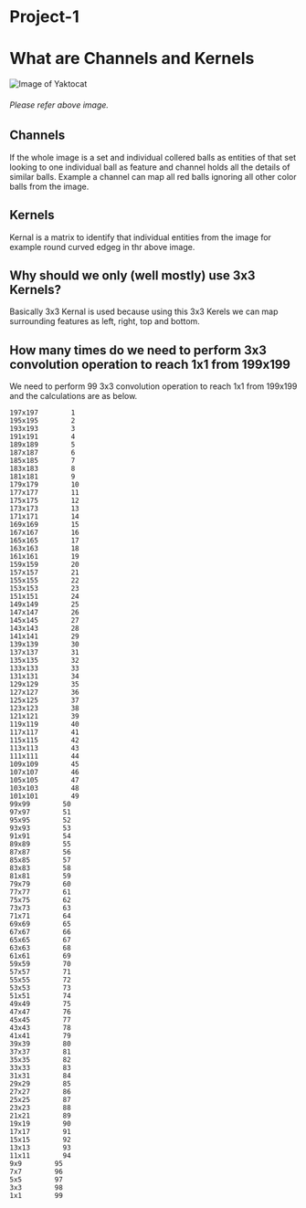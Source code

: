 # Project-1
# What are Channels and Kernels
![Image of Yaktocat](https://i2.wp.com/i.imgur.com/z2RHZnH.png)
###### Please refer above image.

## Channels
If the whole image is a set and individual collered balls as entities of that set
looking to one individual ball as feature and channel holds all the details of similar balls.
Example a channel can map all red balls ignoring all other color balls from the image.

## Kernels
Kernal is a matrix to identify that individual entities from the image for example round curved edgeg in thr above image.

## Why should we only (well mostly) use 3x3 Kernels?
Basically 3x3 Kernal is used because using this 3x3 Kerels we can map surrounding features as left, right, top and bottom.

## How many times do we need to perform 3x3 convolution operation to reach 1x1 from 199x199 
We need to perform 99 3x3 convolution operation to reach 1x1 from 199x199 and the calculations are as below.
```
197x197        1
195x195        2
193x193        3
191x191        4
189x189        5
187x187        6
185x185        7
183x183        8
181x181        9
179x179        10
177x177        11
175x175        12
173x173        13
171x171        14
169x169        15
167x167        16
165x165        17
163x163        18
161x161        19
159x159        20
157x157        21
155x155        22
153x153        23
151x151        24
149x149        25
147x147        26
145x145        27
143x143        28
141x141        29
139x139        30
137x137        31
135x135        32
133x133        33
131x131        34
129x129        35
127x127        36
125x125        37
123x123        38
121x121        39
119x119        40
117x117        41
115x115        42
113x113        43
111x111        44
109x109        45
107x107        46
105x105        47
103x103        48
101x101        49
99x99        50
97x97        51
95x95        52
93x93        53
91x91        54
89x89        55
87x87        56
85x85        57
83x83        58
81x81        59
79x79        60
77x77        61
75x75        62
73x73        63
71x71        64
69x69        65
67x67        66
65x65        67
63x63        68
61x61        69
59x59        70
57x57        71
55x55        72
53x53        73
51x51        74
49x49        75
47x47        76
45x45        77
43x43        78
41x41        79
39x39        80
37x37        81
35x35        82
33x33        83
31x31        84
29x29        85
27x27        86
25x25        87
23x23        88
21x21        89
19x19        90
17x17        91
15x15        92
13x13        93
11x11        94
9x9        95
7x7        96
5x5        97
3x3        98
1x1        99
```
